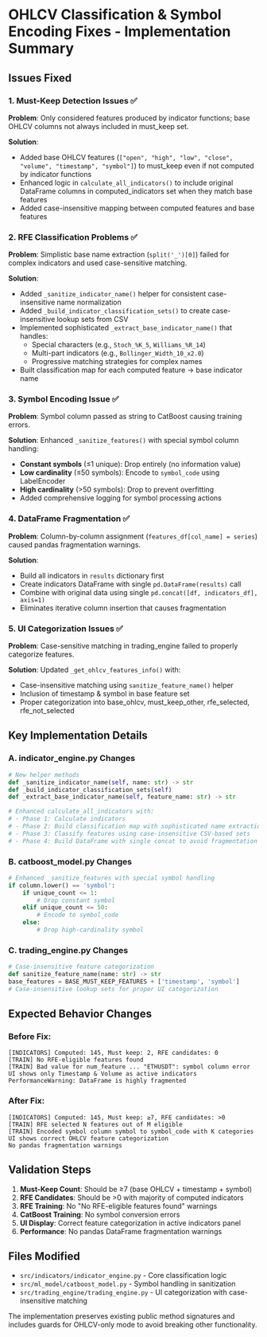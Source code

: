 # OHLCV Classification & Symbol Encoding Fixes - Implementation Summary

## Issues Fixed

### 1. Must-Keep Detection Issues ✅
**Problem**: Only considered features produced by indicator functions; base OHLCV columns not always included in must_keep set.

**Solution**: 
- Added base OHLCV features (`["open", "high", "low", "close", "volume", "timestamp", "symbol"]`) to must_keep even if not computed by indicator functions
- Enhanced logic in `calculate_all_indicators()` to include original DataFrame columns in computed_indicators set when they match base features
- Added case-insensitive mapping between computed features and base features

### 2. RFE Classification Problems ✅
**Problem**: Simplistic base name extraction (`split('_')[0]`) failed for complex indicators and used case-sensitive matching.

**Solution**:
- Added `_sanitize_indicator_name()` helper for consistent case-insensitive name normalization
- Added `_build_indicator_classification_sets()` to create case-insensitive lookup sets from CSV
- Implemented sophisticated `_extract_base_indicator_name()` that handles:
  - Special characters (e.g., `Stoch_%K_5`, `Williams_%R_14`)
  - Multi-part indicators (e.g., `Bollinger_Width_10_x2.0`)
  - Progressive matching strategies for complex names
- Built classification map for each computed feature → base indicator name

### 3. Symbol Encoding Issue ✅
**Problem**: Symbol column passed as string to CatBoost causing training errors.

**Solution**: Enhanced `_sanitize_features()` with special symbol column handling:
- **Constant symbols** (≤1 unique): Drop entirely (no information value)
- **Low cardinality** (≤50 symbols): Encode to `symbol_code` using LabelEncoder
- **High cardinality** (>50 symbols): Drop to prevent overfitting
- Added comprehensive logging for symbol processing actions

### 4. DataFrame Fragmentation ✅
**Problem**: Column-by-column assignment (`features_df[col_name] = series`) caused pandas fragmentation warnings.

**Solution**:
- Build all indicators in `results` dictionary first
- Create indicators DataFrame with single `pd.DataFrame(results)` call
- Combine with original data using single `pd.concat([df, indicators_df], axis=1)`
- Eliminates iterative column insertion that causes fragmentation

### 5. UI Categorization Issues ✅
**Problem**: Case-sensitive matching in trading_engine failed to properly categorize features.

**Solution**: Updated `_get_ohlcv_features_info()` with:
- Case-insensitive matching using `sanitize_feature_name()` helper
- Inclusion of timestamp & symbol in base feature set
- Proper categorization into base_ohlcv, must_keep_other, rfe_selected, rfe_not_selected

## Key Implementation Details

### A. indicator_engine.py Changes
```python
# New helper methods
def _sanitize_indicator_name(self, name: str) -> str
def _build_indicator_classification_sets(self)  
def _extract_base_indicator_name(self, feature_name: str) -> str

# Enhanced calculate_all_indicators with:
# - Phase 1: Calculate indicators 
# - Phase 2: Build classification map with sophisticated name extraction
# - Phase 3: Classify features using case-insensitive CSV-based sets
# - Phase 4: Build DataFrame with single concat to avoid fragmentation
```

### B. catboost_model.py Changes  
```python
# Enhanced _sanitize_features with special symbol handling
if column.lower() == 'symbol':
    if unique_count <= 1:
        # Drop constant symbol
    elif unique_count <= 50:
        # Encode to symbol_code  
    else:
        # Drop high-cardinality symbol
```

### C. trading_engine.py Changes
```python
# Case-insensitive feature categorization
def sanitize_feature_name(name: str) -> str
base_features = BASE_MUST_KEEP_FEATURES + ['timestamp', 'symbol']
# Case-insensitive lookup sets for proper UI categorization
```

## Expected Behavior Changes

### Before Fix:
```
[INDICATORS] Computed: 145, Must keep: 2, RFE candidates: 0
[TRAIN] No RFE-eligible features found  
[TRAIN] Bad value for num_feature ... "ETHUSDT": symbol column error
UI shows only Timestamp & Volume as active indicators
PerformanceWarning: DataFrame is highly fragmented
```

### After Fix:
```
[INDICATORS] Computed: 145, Must keep: ≥7, RFE candidates: >0  
[TRAIN] RFE selected N features out of M eligible
[TRAIN] Encoded symbol column symbol to symbol_code with K categories
UI shows correct OHLCV feature categorization
No pandas fragmentation warnings
```

## Validation Steps

1. **Must-Keep Count**: Should be ≥7 (base OHLCV + timestamp + symbol)
2. **RFE Candidates**: Should be >0 with majority of computed indicators
3. **RFE Training**: No "No RFE-eligible features found" warnings
4. **CatBoost Training**: No symbol conversion errors 
5. **UI Display**: Correct feature categorization in active indicators panel
6. **Performance**: No pandas DataFrame fragmentation warnings

## Files Modified
- `src/indicators/indicator_engine.py` - Core classification logic
- `src/ml_model/catboost_model.py` - Symbol handling in sanitization  
- `src/trading_engine/trading_engine.py` - UI categorization with case-insensitive matching

The implementation preserves existing public method signatures and includes guards for OHLCV-only mode to avoid breaking other functionality.